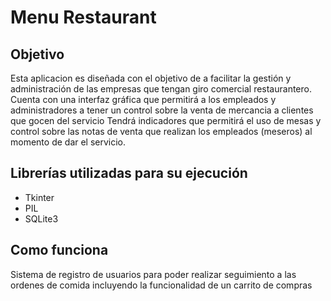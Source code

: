 # Menu Restaurant

## Objetivo
Esta aplicacion es diseñada con el objetivo de 
a facilitar la gestión y administración de las empresas que
tengan giro comercial restaurantero.
Cuenta con una interfaz gráfica que permitirá a los empleados
y administradores a tener un control sobre la venta de mercancia a clientes
que gocen del servicio
Tendrá indicadores que permitirá el uso de mesas y control sobre las notas de venta
que realizan los empleados  (meseros) al momento de dar el servicio. 
## Librerías utilizadas para su ejecución 
- Tkinter
- PIL
- SQLite3
## Como funciona
Sistema de registro de usuarios para poder realizar seguimiento a las ordenes de comida 
incluyendo la funcionalidad de un carrito de compras
